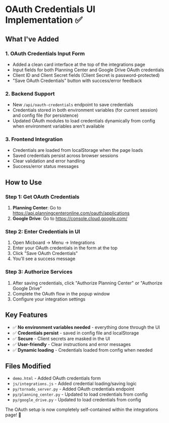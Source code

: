 # OAuth Credentials UI Implementation ✅

## What I've Added

### 1. **OAuth Credentials Input Form**
- Added a clean card interface at the top of the integrations page
- Input fields for both Planning Center and Google Drive OAuth credentials
- Client ID and Client Secret fields (Client Secret is password-protected)
- "Save OAuth Credentials" button with success/error feedback

### 2. **Backend Support**
- New `/api/oauth-credentials` endpoint to save credentials
- Credentials stored in both environment variables (for current session) and config file (for persistence)
- Updated OAuth modules to load credentials dynamically from config when environment variables aren't available

### 3. **Frontend Integration**
- Credentials are loaded from localStorage when the page loads
- Saved credentials persist across browser sessions
- Clear validation and error handling
- Success/error status messages

## How to Use

### Step 1: Get OAuth Credentials
1. **Planning Center**: Go to https://api.planningcenteronline.com/oauth/applications
2. **Google Drive**: Go to https://console.cloud.google.com/

### Step 2: Enter Credentials in UI
1. Open Micboard → Menu → Integrations
2. Enter your OAuth credentials in the form at the top
3. Click "Save OAuth Credentials"
4. You'll see a success message

### Step 3: Authorize Services
1. After saving credentials, click "Authorize Planning Center" or "Authorize Google Drive"
2. Complete the OAuth flow in the popup window
3. Configure your integration settings

## Key Features

- ✅ **No environment variables needed** - everything done through the UI
- ✅ **Credentials persist** - saved in config file and localStorage
- ✅ **Secure** - Client secrets are masked in the UI
- ✅ **User-friendly** - Clear instructions and error messages
- ✅ **Dynamic loading** - Credentials loaded from config when needed

## Files Modified

- `demo.html` - Added OAuth credentials form
- `js/integrations.js` - Added credential loading/saving logic
- `py/tornado_server.py` - Added OAuth credentials endpoint
- `py/planning_center.py` - Updated to load credentials from config
- `py/google_drive.py` - Updated to load credentials from config

The OAuth setup is now completely self-contained within the integrations page! 🎉
